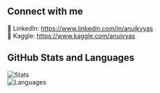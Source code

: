 ## Connect with me
🔗 LinkedIn: https://www.linkedin.com/in/anujkvyas<br/>
🔗 Kaggle: https://www.kaggle.com/anujvyas

## GitHub Stats and Languages
![Stats](https://github-readme-stats.vercel.app/api?username=anujvyas&show_icons=true)<br/>
![Languages](https://github-readme-stats.vercel.app/api/top-langs/?username=anujvyas&hide=javascript,html)
